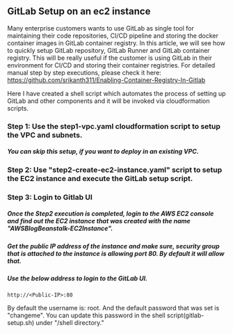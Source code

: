 ## GitLab Setup on an ec2 instance

Many enterprise customers wants to use GitLab as single tool for maintaining their code repositories, CI/CD pipeline and storing the docker container images in GitLab container registry.
In this article, we will see how to quickly setup GitLab repository, GitLab Runner and GitLab container registry. This will be really useful if the customer is using GitLab in their environment for CI/CD and storing their container registries.
For detailed manual step by step executions, please check it here: https://github.com/srikanth311/Enabling-Container-Registry-In-Gitlab

Here I have created a shell script which automates the process of setting up GitLab and other components and it will be invoked via cloudformation scripts.

### Step 1: Use the step1-vpc.yaml cloudformation script to setup the VPC and subnets.
##### You can skip this setup, if you want to deploy in an existing VPC.

### Step 2: Use "step2-create-ec2-instance.yaml" script to setup the EC2 instance and execute the GitLab setup script.

### Step 3: Login to Gitlab UI
##### Once the Step2 execution is completed, login to the AWS EC2 console and find out the EC2 instance that was created with the name "AWSBlogBeanstalk-EC2Instance".
##### Get the public IP address of the instance and make sure, security group that is attached to the instance is allowing port 80. By default it will allow that.  
##### Use the below address to login to the GitLab UI.
``` shell script
http://<Public-IP>:80
``` 

By default the username is: root. And the default password that was set is "changeme". You can update this password in the shell script(gitlab-setup.sh) under "/shell directory." 
